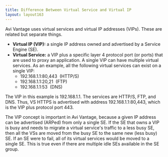 ```yaml
---
title: Difference Between Virtual Service and Virtual IP
layout: layout163
---
```

Avi Vantage uses virtual services and virtual IP addresses (VIPs). These are related but separate things.

* **Virtual IP (VIP):** a single IP address owned and advertised by a Service Engine (SE).
* **Virtual Service:** a VIP plus a specific layer 4 protocol port (or ports) that are used to proxy an application. A single VIP can have multiple virtual services. As an example, all the following virtual services can exist on a single VIP:  
    * 192.168.1.1:80,443  (HTTP/S)
    * 192.168.1.1:20,21  (FTP)
    * 192.168.1.1:53  (DNS) 

The VIP in this example is 192.168.1.1. The services are HTTP/S, FTP, and DNS. Thus, VS HTTPS is advertised with address 192.168.1.1:80,443, which is the VIP plus protocol port 443.

The VIP concept is important in Avi Vantage, because a given IP address can be advertised (ARPed) from only a single SE. If the SE that owns a VIP is busy and needs to migrate a virtual service's traffic to a less busy SE, then all the VSs are moved from the busy SE to the same new (less busy) SE. If an SE were to fail, all of its virtual services would be moved to a single SE. This is true even if there are multiple idle SEs available in the SE group.

